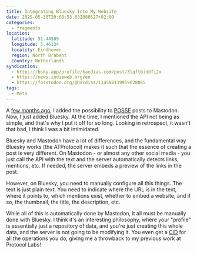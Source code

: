 ```yaml
---
title: Integrating Bluesky Into My Website
date: 2025-05-30T20:08:53.032080527+02:00
categories:
  - fragments
location:
  latitude: 51.44589
  longitude: 5.46134
  locality: Eindhoven
  region: North Brabant
  country: Netherlands
syndication:
  - https://bsky.app/profile/hacdias.com/post/3lqftbiddfi2x
  - https://news.indieweb.org/en
  - https://fosstodon.org/@hacdias/114598119919028065
tags:
  - Meta
---
```


A [few months ago](/2025/03/03/recently/), I added the possibility to [POSSE](https://indieweb.org/POSSE "Publish (on your) Own Site, Syndicate Elsewhere") posts to Mastodon. Now, I just added Bluesky. At the time, I mentioned the API not being as simple, and that's why I put it off for so long. Looking in retrospect, it wasn't that bad, I think I was a bit intimidated.

Bluesky and Mastodon have a lot of differences, and the fundamental way Bluesky works (the ATProtocol) makes it such that the essence of creating a post is very different. On Mastodon - or almost any other social media - you just call the API with the text and the server automatically detects links, mentions, etc. If needed, the server embeds a preview of the links in the post.

However, on Bluesky, you need to manually configure all this things. The text is just plain text. You need to indicate where the URL is in the text, where it points to, which mentions exist, whether to embed a website, and if so, the thumbnail, the title, the description, etc.

While all of this is automatically done by Mastodon, it all must be manually done with Bluesky. I think it's an interesting philosophy, where your "profile" is essentially just a repository of data, and you're just creating this whole data, and the server is not going to be modifying it. You even get a [CID](https://docs.ipfs.tech/concepts/content-addressing/ "Content Identifier") for all the operations you do, giving me a throwback to my previous work at Protocol Labs!
